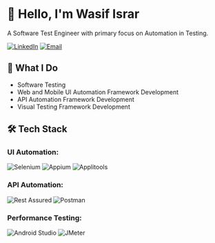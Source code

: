 # 👋 Hello, I'm Wasif Israr

A Software Test Engineer with primary focus on Automation in Testing.

[![LinkedIn](https://img.shields.io/badge/LinkedIn-0077B5?style=for-the-badge&logo=linkedin&logoColor=white)](https://www.linkedin.com/in/wasif-israr)
[![Email](https://img.shields.io/badge/Email-D14836?style=for-the-badge&logo=gmail&logoColor=white)](mailto:your-email@wasifabbasi1998@gmail.com)

## 🚀 What I Do

- Software Testing
- Web and Mobile UI Automation Framework Development
- API Automation Framework Development
- Visual Testing Framework Development

## 🛠️ Tech Stack

### UI Automation:
![Selenium](https://img.shields.io/badge/Selenium-43B02A?style=for-the-badge&logo=selenium&logoColor=white)
![Appium](https://img.shields.io/badge/Appium-472A74?style=for-the-badge&logo=appium&logoColor=white)
![Applitools](https://img.shields.io/badge/Applitools-39D5FF?style=for-the-badge)

### API Automation:
![Rest Assured](https://img.shields.io/badge/Rest%20Assured-4DB33D?style=for-the-badge)
![Postman](https://img.shields.io/badge/Postman-FF6C37?style=for-the-badge&logo=postman&logoColor=white)

### Performance Testing:
![Android Studio](https://img.shields.io/badge/Android%20Studio-3DDC84?style=for-the-badge&logo=android-studio&logoColor=white)
![JMeter](https://img.shields.io/badge/JMeter-D22128?style=for-the-badge&logo=apache-jmeter&logoColor=white)
